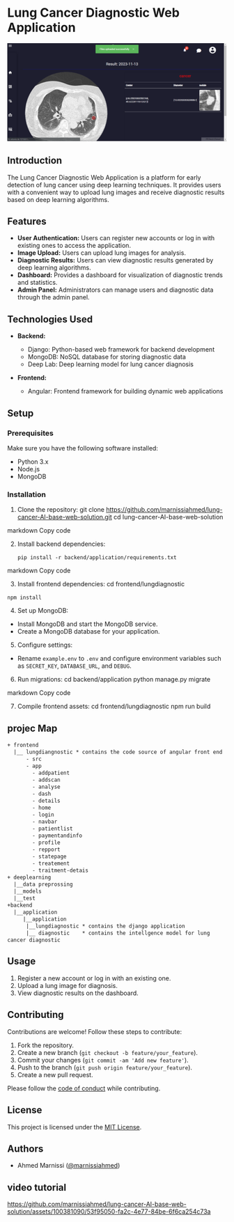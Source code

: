 # Lung Cancer Diagnostic Web Application

<div align="center">
  <img src="analyse.png" alt="Lung Cancer Diagnostic" />
</div>

## Introduction

The Lung Cancer Diagnostic Web Application is a platform for early detection of lung cancer using deep learning techniques. It provides users with a convenient way to upload lung images and receive diagnostic results based on deep learning algorithms.

## Features

- <strong>User Authentication:</strong> Users can register new accounts or log in with existing ones to access the application.
- <strong>Image Upload:</strong> Users can upload lung images for analysis.
- <strong>Diagnostic Results:</strong> Users can view diagnostic results generated by deep learning algorithms.
- <strong>Dashboard:</strong> Provides a dashboard for visualization of diagnostic trends and statistics.
- <strong>Admin Panel:</strong> Administrators can manage users and diagnostic data through the admin panel.

## Technologies Used

- <strong>Backend:</strong>
  - Django: Python-based web framework for backend development
  - MongoDB: NoSQL database for storing diagnostic data
  - Deep Lab: Deep learning model for lung cancer diagnosis
  
- <strong>Frontend:</strong>
  - Angular: Frontend framework for building dynamic web applications
  
## Setup

### Prerequisites

Make sure you have the following software installed:

- Python 3.x
- Node.js
- MongoDB

### Installation

1. Clone the repository:
git clone https://github.com/marnissiahmed/lung-cancer-AI-base-web-solution.git
cd lung-cancer-AI-base-web-solution

markdown
Copy code

2. Install backend dependencies:
   ```
   pip install -r backend/application/requirements.txt
   ```


markdown
Copy code

3. Install frontend dependencies:
cd frontend/lungdiagnostic
```
npm install
```
4. Set up MongoDB:
- Install MongoDB and start the MongoDB service.
- Create a MongoDB database for your application.

5. Configure settings:
- Rename `example.env` to `.env` and configure environment variables such as `SECRET_KEY`, `DATABASE_URL`, and `DEBUG`.

6. Run migrations:
cd backend/application
python manage.py migrate

markdown
Copy code

7. Compile frontend assets:
cd frontend/lungdiagnostic
npm run build
## projec Map
```
+ frontend
  |__ lungdiangnostic * contains the code source of angular front end
      - src
      - app
        - addpatient
        - addscan
        - analyse
        - dash
        - details
        - home
        - login
        - navbar
        - patientlist
        - paymentandinfo
        - profile
        - repport
        - statepage
        - treatement
        - traitment-detais
+ deeplearning
  |__data preprossing
  |__models
  |__test
+backend
  |__application
     |__application
      |__lungdiagnostic * contains the django application 
      |__ diagnostic    * contains the intellgence model for lung cancer diagnostic
```
## Usage

1. Register a new account or log in with an existing one.
2. Upload a lung image for diagnosis.
3. View diagnostic results on the dashboard.

## Contributing

Contributions are welcome! Follow these steps to contribute:

1. Fork the repository.
2. Create a new branch (`git checkout -b feature/your_feature`).
3. Commit your changes (`git commit -am 'Add new feature'`).
4. Push to the branch (`git push origin feature/your_feature`).
5. Create a new pull request.

Please follow the <a href="CODE_OF_CONDUCT.md">code of conduct</a> while contributing.

## License

This project is licensed under the <a href="LICENSE">MIT License</a>.


## Authors

- Ahmed Marnissi (<a href="https://github.com/marnissiahmed">@marnissiahmed</a>)
## video tutorial 

https://github.com/marnissiahmed/lung-cancer-AI-base-web-solution/assets/100381090/53f95050-fa2c-4e77-84be-6f6ca254c73a


